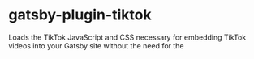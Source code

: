 # gatsby-plugin-tiktok
Loads the TikTok JavaScript and CSS necessary for embedding TikTok videos into your Gatsby site without the need for the <script> tag.

## Install
`npm install gatsby-plugin-tiktok`

## Configure
```js
// In your gatsby-config.js
plugins: [`gatsby-plugin-tiktok`]
```
## How to Use
1. Find the TikTok you'd like to embed (You must be on the browser).
2. At the bottom right, highlight the share-arrow and click "embed" at the top
3. Copy the embed code displayed to you and paste it into your site's html.

## Why is this necesary?
Attempts to use the React virtual DOM to render `<script />` tags will **not** execute/load their intended JavaScript. This is because React, under the hood, uses `createElement()` to render the JSX and rendering `<script />`s with `createElement()` is a security risk. Thus, adding a `<script />` tag to your JSX won't embed any JavaScript. Using gatsby plugins we can circumvent this by adding it to the head of our document programmatically client-side.